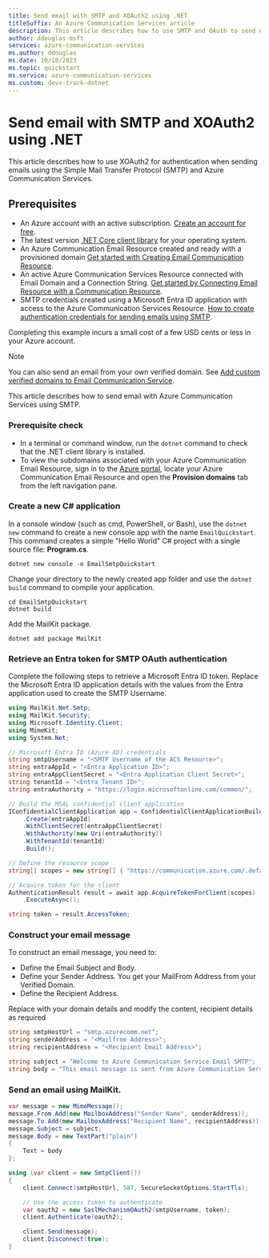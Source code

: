 ```yaml
---
title: Send email with SMTP and XOAuth2 using .NET
titleSuffix: An Azure Communication Services article
description: This article describes how to use SMTP and OAuth to send emails to Email Communication Services.
author: ddouglas-msft
services: azure-communication-services
ms.author: ddouglas
ms.date: 10/18/2023
ms.topic: quickstart
ms.service: azure-communication-services
ms.custom: devx-track-dotnet
---
```

# Send email with SMTP and XOAuth2 using .NET

This article describes how to use XOAuth2 for authentication when sending emails using the Simple Mail Transfer Protocol (SMTP) and Azure Communication Services.

## Prerequisites

- An Azure account with an active subscription. [Create an account for free](https://azure.microsoft.com/pricing/purchase-options/azure-account?cid=msft_learn). 
- The latest version [.NET Core client library](https://dotnet.microsoft.com/download/dotnet-core) for your operating system.
- An Azure Communication Email Resource created and ready with a provisioned domain [Get started with Creating Email Communication Resource](../create-email-communication-resource.md).
- An active Azure Communication Services Resource connected with Email Domain and a Connection String. [Get started by Connecting Email Resource with a Communication Resource](../connect-email-communication-resource.md).
- SMTP credentials created using a Microsoft Entra ID application with access to the Azure Communication Services Resource. [How to create authentication credentials for sending emails using SMTP](smtp-authentication.md).

Completing this example incurs a small cost of a few USD cents or less in your Azure account.

> [!NOTE]
> You can also send an email from your own verified domain. See [Add custom verified domains to Email Communication Service](../add-azure-managed-domains.md).

This article describes how to send email with Azure Communication Services using SMTP.

### Prerequisite check

- In a terminal or command window, run the `dotnet` command to check that the .NET client library is installed.
- To view the subdomains associated with your Azure Communication Email Resource, sign in to the [Azure portal](https://portal.azure.com/), locate your Azure Communication Email Resource and open the **Provision domains** tab from the left navigation pane.

### Create a new C# application
In a console window (such as cmd, PowerShell, or Bash), use the `dotnet new` command to create a new console app with the name `EmailQuickstart`. This command creates a simple "Hello World" C# project with a single source file: **Program.cs**.

```console
dotnet new console -o EmailSmtpQuickstart
```

Change your directory to the newly created app folder and use the `dotnet build` command to compile your application.

```console
cd EmailSmtpQuickstart
dotnet build
```

Add the MailKit package.

```console
dotnet add package MailKit
```

### Retrieve an Entra token for SMTP OAuth authentication

Complete the following steps to retrieve a Microsoft Entra ID token. Replace the Microsoft Entra ID application details with the values from the Entra application used to create the SMTP Username.

```csharp
using MailKit.Net.Smtp;
using MailKit.Security;
using Microsoft.Identity.Client;
using MimeKit;
using System.Net;

// Microsoft Entra ID (Azure AD) credentials
string smtpUsername = "<SMTP Username of the ACS Resource>";
string entraAppId = "<Entra Application ID>";
string entraAppClientSecret = "<Entra Application Client Secret>";
string tenantId = "<Entra Tenant ID>";
string entraAuthority = "https://login.microsoftonline.com/common/";

// Build the MSAL confidential client application
IConfidentialClientApplication app = ConfidentialClientApplicationBuilder
    .Create(entraAppId)
    .WithClientSecret(entraAppClientSecret)
    .WithAuthority(new Uri(entraAuthority))
    .WithTenantId(tenantId)
    .Build();

// Define the resource scope
string[] scopes = new string[] { "https://communication.azure.com/.default" };

// Acquire token for the client
AuthenticationResult result = await app.AcquireTokenForClient(scopes)
    .ExecuteAsync();

string token = result.AccessToken;
```

### Construct your email message
To construct an email message, you need to:
- Define the Email Subject and Body.
- Define your Sender Address. You get your MailFrom Address from your Verified Domain.
- Define the Recipient Address.

Replace with your domain details and modify the content, recipient details as required

```csharp
string smtpHostUrl = "smtp.azurecomm.net";
string senderAddress = "<Mailfrom Address>";
string recipientAddress = "<Recipient Email Address>";

string subject = "Welcome to Azure Communication Service Email SMTP";
string body = "This email message is sent from Azure Communication Service Email using SMTP.";
```


### Send an email using MailKit.

```csharp
var message = new MimeMessage();
message.From.Add(new MailboxAddress("Sender Name", senderAddress));
message.To.Add(new MailboxAddress("Recipient Name", recipientAddress));
message.Subject = subject;
message.Body = new TextPart("plain")
{
    Text = body
};

using (var client = new SmtpClient())
{
    client.Connect(smtpHostUrl, 587, SecureSocketOptions.StartTls);

    // Use the access token to authenticate
    var oauth2 = new SaslMechanismOAuth2(smtpUsername, token);
    client.Authenticate(oauth2);

    client.Send(message);
    client.Disconnect(true);
}
```